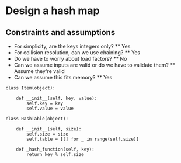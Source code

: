 # Design a hash map

## Constraints and assumptions

* For simplicity, are the keys integers only?
** Yes
* For collision resolution, can we use chaining?
** Yes
* Do we have to worry about load factors?
** No
* Can we assume inputs are valid or do we have to validate them?
** Assume they're valid
* Can we assume this fits memory?
** Yes

```
class Item(object):

    def __init__(self, key, value):
        self.key = key
        self.value = value

class HashTable(object):

    def __init__(self, size):
        self.size = size
        self.table = [[] for _ in range(self.size)]

    def _hash_function(self, key):
        return key % self.size
```